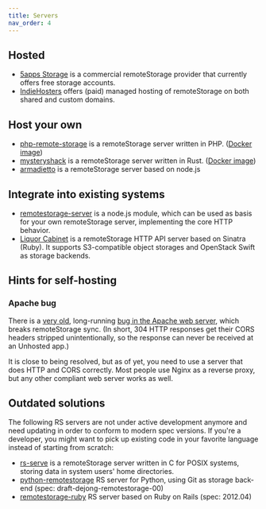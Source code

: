 ```yaml
---
title: Servers
nav_order: 4
---
```


## Hosted

  - [5apps Storage](https://5apps.com/storage/beta) is a commercial
    remoteStorage provider that currently offers free storage accounts.
  - [IndieHosters](https://indie.host/) offers (paid) managed hosting of
    remoteStorage on both shared and custom domains.

## Host your own

  - [php-remote-storage](https://github.com/fkooman/php-remote-storage)
    is a remoteStorage server written in PHP. ([Docker
    image](https://github.com/libresh/compose-remotestorage))
  - [mysteryshack](https://github.com/untitaker/mysteryshack) is a
    remoteStorage server written in Rust. ([Docker
    image](https://hub.docker.com/r/bnjbvr/mysteryshack-docker/))
  - [armadietto](https://github.com/remotestorage/armadietto/) is a
    remoteStorage server based on node.js

## Integrate into existing systems

  - [remotestorage-server](https://www.npmjs.org/package/remotestorage-server)
    is a node.js module, which can be used as basis for your own
    remoteStorage server, implementing the core HTTP behavior.
  - [Liquor Cabinet](https://github.com/5apps/liquor-cabinet/) is a
    remoteStorage HTTP API server based on Sinatra (Ruby). It supports
    S3-compatible object storages and OpenStack Swift as storage
    backends.

## Hints for self-hosting

### Apache bug

There is a [very
old](https://bz.apache.org/bugzilla/show_bug.cgi?id=51223), long-running
[bug in the Apache web
server](https://bz.apache.org/bugzilla/show_bug.cgi?id=61820), which
breaks remoteStorage sync. (In short, 304 HTTP responses get their CORS
headers stripped unintentionally, so the response can never be received
at an Unhosted app.)

It is close to being resolved, but as of yet, you need to use a server
that does HTTP and CORS correctly. Most people use Nginx as a reverse
proxy, but any other compliant web server works as well.

## Outdated solutions

The following RS servers are not under active development anymore and
need updating in order to conform to modern spec versions. If you're a
developer, you might want to pick up existing code in your favorite
language instead of starting from scratch:

  - [rs-serve](https://github.com/remotestorage/rs-serve) is a
    remoteStorage server written in C for POSIX systems, storing data in
    system users' home directories.
  - [python-remotestorage](https://github.com/relet/python-remotestorage)
    RS server for Python, using Git as storage back-end (spec:
    draft-dejong-remotestorage-00)
  - [remotestorage-ruby](https://github.com/remotestorage/remotestorage-ruby)
    RS server based on Ruby on Rails (spec: 2012.04)
